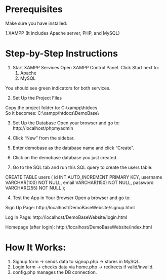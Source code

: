 # Prerequisites
Make sure you have installed:

1.XAMPP 
(It includes Apache server, PHP, and MySQL)

# Step-by-Step Instructions
1. Start XAMPP Services
  Open XAMPP Control Panel.
  Click Start next to:
    1. Apache
    2. MySQL

You should see green indicators for both services.

2. Set Up the Project Files

Copy the project folder to:
C:\xampp\htdocs\
So it becomes:
C:\xampp\htdocs\DemoBase\

3. Set Up the Database
Open your browser and go to:
 http://localhost/phpmyadmin

1. Click “New” from the sidebar.
2. Enter demobase as the database name and click “Create”.
3. Click on the demobase database you just created.
4. Go to the SQL tab and run this SQL query to create the users table:

  CREATE TABLE users (
    id INT AUTO_INCREMENT PRIMARY KEY,
    username VARCHAR(100) NOT NULL,
    email VARCHAR(150) NOT NULL,
    password VARCHAR(255) NOT NULL
  );
  
4. Test the App in Your Browser
Open a browser and go to:

Sign Up Page:
http://localhost/DemoBaseWebsite/signup.html

Log In Page:
http://localhost/DemoBaseWebsite/login.html

Homepage (after login):
http://localhost/DemoBaseWebsite/index.html

# How It Works:
1. Signup form → sends data to signup.php → stores in MySQL.
2. Login form → checks data via home.php → redirects if valid/invalid.
3. config.php manages the DB connection.
